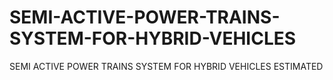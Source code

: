# SEMI-ACTIVE-POWER-TRAINS-SYSTEM-FOR-HYBRID-VEHICLES
SEMI ACTIVE POWER TRAINS SYSTEM FOR HYBRID VEHICLES ESTIMATED
